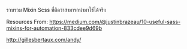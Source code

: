 รวบรวม Mixin Scss ที่ติดว่าสามารถนำมาใช้ได้จริง

Resources From:
https://medium.com/@justinbrazeau/10-useful-sass-mixins-for-automation-833cdee9d69b

http://gillesbertaux.com/andy/
